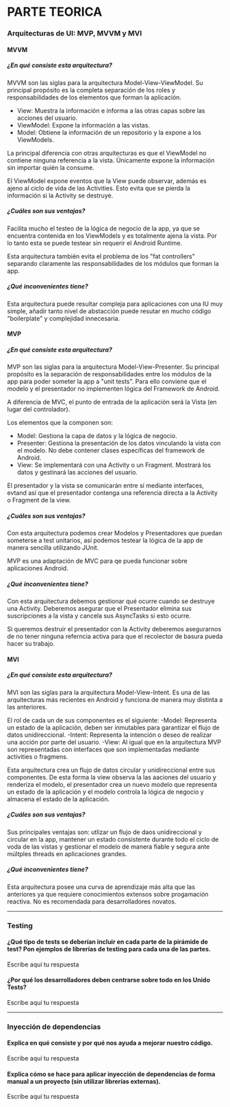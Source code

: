 # PARTE TEORICA

### Arquitecturas de UI: MVP, MVVM y MVI

#### MVVM

##### ¿En qué consiste esta arquitectura?
MVVM son las siglas para la arquitectura Model-View-ViewModel.
Su principal propósito es la completa separación de los roles y responsabilidades de los elementos
que forman la aplicación.

- View: Muestra la información e informa a las otras capas sobre las acciones del usuario.
- ViewModel: Expone la información a las vistas.
- Model: Obtiene la información de un repositorio y la expone a los ViewModels.

La principal diferencia con otras arquitecturas es que el ViewModel no contiene ninguna referencia a
la vista. Únicamente expone la información sin importar quién la consume.

El ViewModel expone eventos que la View puede observar, además es ajeno al ciclo de vida de las
Activities. Esto evita que se pierda la información si la Activity se destruye.

##### ¿Cuáles son sus ventajas?
Facilita mucho el testeo de la lógica de negocio de la app, ya que se encuentra contenida en los
ViewModels y es totalmente ajena  la vista. Por lo tanto esta se puede testear sin requerir el
Android Runtime.

Esta arquitectura también evita el problema de los "fat controllers" separando claramente las
responsabilidades de los módulos que forman la app.

##### ¿Qué inconvenientes tiene?
Esta arquitectura puede resultar compleja para aplicaciones con una IU muy simple, añadir tanto
nivel de abstacción puede resutar en mucho código "boilerplate" y complejidad innecesaria.

#### MVP

##### ¿En qué consiste esta arquitectura?
MVP son las siglas para la arquitectura Model-View-Presenter.
Su principal propósito es la separación de responsabilidades entre los módulos de la app para
poder someter la app a "unit tests". Para ello conviene que el modelo y el presentador no
implementen lógica del Framework de Android.

A diferencia de MVC, el punto de entrada de la aplicación será la Vista (en lugar del controlador).

Los elementos que la componen son:
- Model: Gestiona la capa de datos y la lógica de negocio.
- Presenter: Gestiona la presentación de los datos vinculando la vista con el modelo. No debe
contener clases específicas del framework de Android.
- View: Se implementará con una Activity o un Fragment. Mostrará los datos y gestinará las acciones
del usuario.

El presentador y la vista se comunicarán entre sí mediante interfaces, evtand así que el presentador
contenga una referencia directa a la Activity o Fragment de la view.

##### ¿Cuáles son sus ventajas?
Con esta arquitectura podemos crear Modelos y Presentadores que puedan someterse a test unitarios,
así podemos testear la lógica de la app de manera sencilla utilizando JUnit.

MVP es una adaptación de MVC para qe pueda funcionar sobre aplicaciones Android.

##### ¿Qué inconvenientes tiene?
Con esta arquitectura debemos gestionar qué ocurre cuando se destruye una Activity.
Deberemos asegurar que el Presentador elimina sus suscripciones a la vista y cancela sus AsyncTasks
si esto ocurre.

Si queremos destruir el presentador con la Activity deberemos asegurarnos de no tener ninguna
referncia activa para que el recolector de basura pueda hacer su trabajo.

#### MVI

##### ¿En qué consiste esta arquitectura?
MVI son las siglas para la arquitectura Model-View-Intent.
Es una de las arquitecturas más recientes en Android y funciona de manera muy distinta a las
anteriores.

El rol de cada un de sus componentes es el siguiente:
-Model: Representa un estado de la aplicación, deben ser inmutables para garantizar el flujo de
datos unidireccional.
-Intent: Representa la intención o deseo de realizar una acción por parte del usuario.
-View: Al igual que en la arquitectura MVP son representadas con interfaces que son implementadas
mediante activities o fragmens.

Esta arquitectura crea un flujo de datos circular y unidireccional entre sus componentes.
De esta forma la view observa la las aaciones del usuario y renderiza el modelo, el presentador crea
un nuevo modelo que representa un estado de la aplicación y el modelo controla la lógica de negocio
y almacena el estado de la aplicación.

##### ¿Cuáles son sus ventajas?
Sus principales ventajas son: utlizar un flujo de daos unidireccional y circular en la app, mantener
un estado consistente durante todo el ciclo de voda de las vistas y gestionar el modelo de manera
fiable y segura ante múltples threads en aplicaciones grandes.

##### ¿Qué inconvenientes tiene?
Esta arquitectura posee una curva de aprendizaje más alta que las anteriores ya que requiere
conocimientos extensos sobre progamación reactiva. No es recomendada para desarrolladores novatos.

---

### Testing

#### ¿Qué tipo de tests se deberían incluir en cada parte de la pirámide de test? Pon ejemplos de librerías de testing para cada una de las partes. 
Escribe aquí tu respuesta

#### ¿Por qué los desarrolladores deben centrarse sobre todo en los Unido Tests?
Escribe aquí tu respuesta

---

### Inyección de dependencias

#### Explica en qué consiste y por qué nos ayuda a mejorar nuestro código.
Escribe aquí tu respuesta

#### Explica cómo se hace para aplicar inyección de dependencias de forma manual a un proyecto (sin utilizar librerías externas).
Escribe aquí tu respuesta